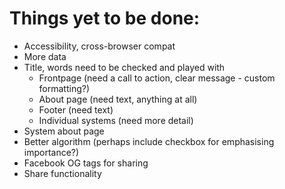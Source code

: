 # Things yet to be done:

- Accessibility, cross-browser compat
- More data
- Title, words need to be checked and played with
    + Frontpage (need a call to action, clear message - custom formatting?)
    + About page (need text, anything at all)
    + Footer (need text)
    + Individual systems (need more detail)
- System about page
- Better algorithm (perhaps include checkbox for emphasising importance?)
- Facebook OG tags for sharing
- Share functionality
